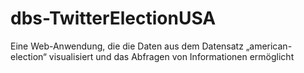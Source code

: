 # dbs-TwitterElectionUSA

Eine Web-Anwendung, die die Daten aus dem Datensatz „american-election“
visualisiert und das Abfragen von Informationen ermöglicht
